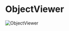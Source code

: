 ObjectViewer
============

![ObjectViewer](http://image.noelshack.com/fichiers/2013/45/1384083421-objectviewer.png "ObjectViewer")
